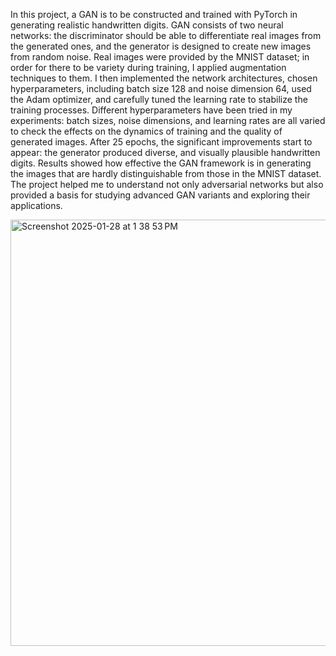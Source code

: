 In this project, a GAN is to be constructed and trained with PyTorch in generating realistic handwritten digits. GAN consists of two neural networks: the discriminator should be able to differentiate real images from the generated ones, and the generator is designed to create new images from random noise. Real images were provided by the MNIST dataset; in order for there to be variety during training, I applied augmentation techniques to them.
I then implemented the network architectures, chosen hyperparameters, including batch size 128 and noise dimension 64, used the Adam optimizer, and carefully tuned the learning rate to stabilize the training processes. Different hyperparameters have been tried in my experiments: batch sizes, noise dimensions, and learning rates are all varied to check the effects on the dynamics of training and the quality of generated images. After 25 epochs, the significant improvements start to appear: the generator produced diverse, and visually plausible handwritten digits.
Results showed how effective the GAN framework is in generating the images that are hardly distinguishable from those in the MNIST dataset. The project helped me to understand not only adversarial networks but also provided a basis for studying advanced GAN variants and exploring their applications.

<img width="682" alt="Screenshot 2025-01-28 at 1 38 53 PM" src="https://github.com/user-attachments/assets/682dd2fd-4b7c-407a-a2ba-66d617099849" />


